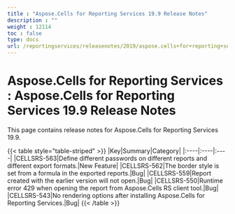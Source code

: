 ```yaml
---
title : "Aspose.Cells for Reporting Services 19.9 Release Notes" 
description : "" 
weight : 12114 
toc : false
type: docs
url: /reportingservices/releasenotes/2019/aspose.cells+for+reporting+services+19.9+release+notes/
---
```


# Aspose.Cells for Reporting Services : Aspose.Cells for Reporting Services 19.9 Release Notes


This page contains release notes for Aspose.Cells for Reporting Services 19.9.

{{< table style="table-striped" >}}
|Key|Summary|Category|
|:----|:----|:----|
|CELLSRS-563|Define different passwords on different reports and different export formats.|New Feature|
|CELLSRS-562|The border style is set from a formula in the exported reports.|Bug|
|CELLSRS-559|Report created with the earlier version will not open.|Bug|
|CELLSRS-550|Runtime error 429 when opening the report from Aspose.Cells RS client tool.|Bug|
|CELLSRS-543|No rendering options after installing Aspose.Cells for Reporting Services.|Bug|
{{< /table >}}


